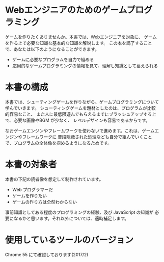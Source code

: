# Webエンジニアのためのゲームプログラミング
ゲームを作りたくありませんか。本書では、Webエンジニアを対象に、
ゲームを作る上で必要な知識な基本的な知識を解説します。
この本を読了することで、あなたは以下のようになることができます。

 * ゲームに必要なプログラムを自力で組める
 * 応用的なゲームプログラミングの情報を見て、理解し知識として蓄えられる

# 本書の構成
本書では、シューティングゲームを作りながら、ゲームプログラミングについて学んでいきます。
シューティングゲームを題材としたのは、プログラムが比較的容易なこと、
また人に最低限遊んでもらえるまでにブラッシュアップする上で、必要な画像やBGM が少なく、
レベルデザインも容易であるからです。

なおゲームエンジンやフレームワークを使わないで進めます。これは、ゲームエンジンやフレームワークに
普段隠蔽された処理なども自分で組んでいくことで、プログラムの全体像を掴めるようになるためです。

# 本書の対象者
本書の下記の読者像を想定して制作されています。
 * Web プログラマーだ
 * ゲームを作りたい
 * ゲームの作り方は全然わからない

事前知識としてある程度のプログラミングの経験、及び JavaScript の知識が
必要になるかと思います。それ以外については、適時補足します。

# 使用しているツールのバージョン
Chrome 55 にて確認しております(2017/2)
